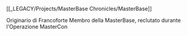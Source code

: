 [[_LEGACY/Projects/MasterBase Chronicles/MasterBase]]

Originario di Francoforte
Membro della MasterBase, reclutato durante l'Operazione MasterCon
